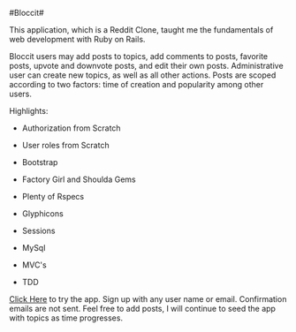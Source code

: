 #Bloccit#

This application, which is a Reddit Clone, taught me the fundamentals of web development with Ruby on Rails.

Bloccit users may add posts to topics, add comments to posts, favorite posts, upvote and downvote posts, and edit their own posts. Administrative user can create new topics, as well as all other actions. Posts are scoped according to two factors: time of creation and popularity among other users.

Highlights:

* Authorization from Scratch

* User roles from Scratch

* Bootstrap

* Factory Girl and Shoulda Gems

* Plenty of Rspecs

* Glyphicons

* Sessions

* MySql

* MVC's

* TDD


[Click Here](https://dry-reef-8694.herokuapp.com/) to try the app. Sign up with any user name or email. Confirmation emails are not sent. Feel free to add posts, I will continue to seed the app with topics as time progresses.
